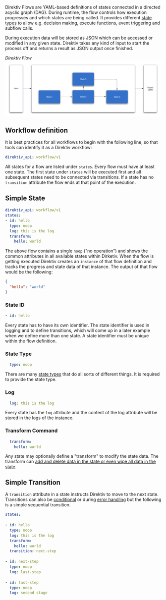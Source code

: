 Direktiv Flows are YAML-based definitions of states connected in a directed acyclic graph (DAG). During runtime, the flow controls how execution progresses and which states are being called. It provides different [state types](../spec/workflow-yaml/states.md) to allow e.g. decision making, execute functions, event triggering and subflow calls. 

During execution data will be stored as JSON which can be accessed or modified in any given state.  Direktiv takes any kind of input to start the process off and returns a result as JSON output once finished.

*Direktiv Flow*
![Direktiv Flow](../assets/workflow.png)

## Workflow definition

It is best practices for all workflows to begin with the following line, so that tools can identify it as a Direktiv workflow:
```yaml
direktiv_api: workflow/v1
```

All states for a flow are listed under `states`. Every flow must have at least one state. The first state under `states` will be executed first and all subsequent states need to be connected  via transitions. If a state has no `transition` attribute the flow ends at that point of the execution. 

## Simple State

```yaml
direktiv_api: workflow/v1
states:
- id: hello
  type: noop
  log: this is the log
  transform: 
    hello: world
```

The above flow contains a single `noop` ("no operation") and shows the common attributes in all available states within Dirketiv. When the flow is getting executed Direktiv creates an `instance` of that flow definition and tracks the progress and state data of that instance. The output of that flow would be the following:

```json
{
  "hello": "world"
}
```

### State ID

```yaml
- id: hello
```

Every state has to have its own identifier. The state identifier is used in logging and to define transitions, which will come up in a later example when we define more than one state. A state identifier must be unique within the flow definition. 

### State Type

```yaml
  type: noop
```

There are many [state types](../spec/workflow-yaml/states.md) that do all sorts of different things. It is required to provide the state type. 

### Log 

```yaml
  log: this is the log
```

Every state has the `log` attribute and the content of the log attribute will be stored in the logs of the instance. 

### Transform Command

```yaml
  transform: 
    hello: world
```

Any state may optionally define a "transform" to modify the state data. The transform can [add and delete data in the state or even wipe all data in the state](transforms.md). 

## Simple Transition

A `transition` attribute in a state instructs Direktiv to move to the next state. Transitions can also be [conditional](transitions.md) or during [error handling](error-handling.md) but the following is a simple sequential transition.

```yaml hl_lines="8 10 12 14"
states:

- id: hello
  type: noop
  log: this is the log
  transform: 
    hello: world
  transition: next-step

- id: next-step
  type: noop
  log: last-step

- id: last-step
  type: noop
  log: second stage
```

